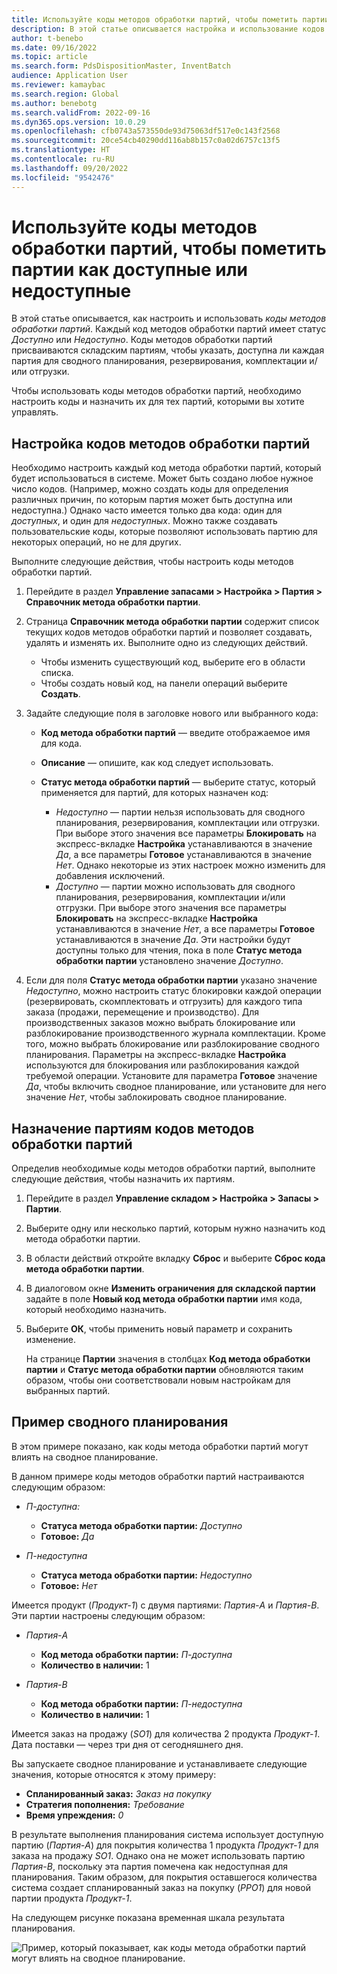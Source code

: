 ```yaml
---
title: Используйте коды методов обработки партий, чтобы пометить партии как доступные или недоступные
description: В этой статье описывается настройка и использование кодов методов обработки партий для маркировки партий как доступных или недоступных для использования в сводном планировании, резервировании, комплектации и/или отгрузке.
author: t-benebo
ms.date: 09/16/2022
ms.topic: article
ms.search.form: PdsDispositionMaster, InventBatch
audience: Application User
ms.reviewer: kamaybac
ms.search.region: Global
ms.author: benebotg
ms.search.validFrom: 2022-09-16
ms.dyn365.ops.version: 10.0.29
ms.openlocfilehash: cfb0743a573550de93d75063df517e0c143f2568
ms.sourcegitcommit: 20ce54cb40290dd116ab8b157c0a02d6757c13f5
ms.translationtype: HT
ms.contentlocale: ru-RU
ms.lasthandoff: 09/20/2022
ms.locfileid: "9542476"
---
```

# <a name="use-batch-disposition-codes-to-mark-batches-as-available-or-unavailable"></a>Используйте коды методов обработки партий, чтобы пометить партии как доступные или недоступные

В этой статье описывается, как настроить и использовать *коды методов обработки партий*. Каждый код методов обработки партий имеет статус *Доступно* или *Недоступно*. Коды методов обработки партий присваиваются складским партиям, чтобы указать, доступна ли каждая партия для сводного планирования, резервирования, комплектации и/или отгрузки.

Чтобы использовать коды методов обработки партий, необходимо настроить коды и назначить их для тех партий, которыми вы хотите управлять.

## <a name="set-up-batch-disposition-codes"></a>Настройка кодов методов обработки партий

Необходимо настроить каждый код метода обработки партий, который будет использоваться в системе. Может быть создано любое нужное число кодов. (Например, можно создать коды для определения различных причин, по которым партия может быть доступна или недоступна.) Однако часто имеется только два кода: один для *доступных*, и один для *недоступных*. Можно также создавать пользовательские коды, которые позволяют использовать партию для некоторых операций, но не для других.

Выполните следующие действия, чтобы настроить коды методов обработки партий.

1. Перейдите в раздел **Управление запасами \> Настройка \> Партия \> Справочник метода обработки партии**.
1. Страница **Справочник метода обработки партии** содержит список текущих кодов методов обработки партий и позволяет создавать, удалять и изменять их. Выполните одно из следующих действий.

    - Чтобы изменить существующий код, выберите его в области списка.
    - Чтобы создать новый код, на панели операций выберите **Создать**.

1. Задайте следующие поля в заголовке нового или выбранного кода:

    - **Код метода обработки партий** — введите отображаемое имя для кода.
    - **Описание** — опишите, как код следует использовать.
    - **Статус метода обработки партий** — выберите статус, который применяется для партий, для которых назначен код:

        - *Недоступно* — партии нельзя использовать для сводного планирования, резервирования, комплектации или отгрузки. При выборе этого значения все параметры **Блокировать** на экспресс-вкладке **Настройка** устанавливаются в значение *Да*, а все параметры **Готовое** устанавливаются в значение *Нет*. Однако некоторые из этих настроек можно изменить для добавления исключений.
        - *Доступно* — партии можно использовать для сводного планирования, резервирования, комплектации и/или отгрузки. При выборе этого значения все параметры **Блокировать** на экспресс-вкладке **Настройка** устанавливаются в значение *Нет*, а все параметры **Готовое** устанавливаются в значение *Да*. Эти настройки будут доступны только для чтения, пока в поле **Статус метода обработки партии** установлено значение *Доступно*.

1. Если для поля **Статус метода обработки партии** указано значение *Недоступно*, можно настроить статус блокировки каждой операции (резервировать, скомплектовать и отгрузить) для каждого типа заказа (продажи, перемещение и производство). Для производственных заказов можно выбрать блокирование или разблокирование производственного журнала комплектации. Кроме того, можно выбрать блокирование или разблокирование сводного планирования. Параметры на экспресс-вкладке **Настройка** используются для блокирования или разблокирования каждой требуемой операции. Установите для параметра **Готовое** значение *Да*, чтобы включить сводное планирование, или установите для него значение *Нет*, чтобы заблокировать сводное планирование.

## <a name="assign-batch-disposition-codes-to-batches"></a>Назначение партиям кодов методов обработки партий

Определив необходимые коды методов обработки партий, выполните следующие действия, чтобы назначить их партиям.

1. Перейдите в раздел **Управление складом \> Настройка \> Запасы \> Партии**.
1. Выберите одну или несколько партий, которым нужно назначить код метода обработки партии.
1. В области действий откройте вкладку **Сброс** и выберите **Сброс кода метода обработки партии**.
1. В диалоговом окне **Изменить ограничения для складской партии** задайте в поле **Новый код метода обработки партии** имя кода, который необходимо назначить.
1. Выберите **ОК**, чтобы применить новый параметр и сохранить изменение.

    На странице **Партии** значения в столбцах **Код метода обработки партии** и **Статус метода обработки партии** обновляются таким образом, чтобы они соответствовали новым настройкам для выбранных партий.

## <a name="master-planning-example"></a>Пример сводного планирования

В этом примере показано, как коды метода обработки партий могут влиять на сводное планирование.

В данном примере коды методов обработки партий настраиваются следующим образом:

- *П-доступна:*

    - **Статуса метода обработки партии:** *Доступно*
    - **Готовое:** *Да*

- *П-недоступна*

    - **Статуса метода обработки партии:** *Недоступно*
    - **Готовое:** *Нет*

Имеется продукт (*Продукт-1*) с двумя партиями: *Партия-A* и *Партия-B*. Эти партии настроены следующим образом:

- *Партия-A*

    - **Код метода обработки партии:** *П-доступна*
    - **Количество в наличии:** 1

- *Партия-B*

    - **Код метода обработки партии:** *П-недоступна*
    - **Количество в наличии:** 1

Имеется заказ на продажу (*SO1*) для количества 2 продукта *Продукт-1*. Дата поставки — через три дня от сегодняшнего дня.

Вы запускаете сводное планирование и устанавливаете следующие значения, которые относятся к этому примеру:

- **Спланированный заказ:** *Заказ на покупку*
- **Стратегия пополнения:** *Требование*
- **Время упреждения:** *0*

В результате выполнения планирования система использует доступную партию (*Партия-A*) для покрытия количества 1 продукта *Продукт-1* для заказа на продажу *SO1*. Однако она не может использовать партию *Партия-B*, поскольку эта партия помечена как недоступная для планирования. Таким образом, для покрытия оставшегося количества система создает спланированный заказ на покупку (*PPO1*) для новой партии продукта *Продукт-1*.

На следующем рисунке показана временная шкала результата планирования.

![Пример, который показывает, как коды метода обработки партий могут влиять на сводное планирование.](media/batch-codes-planning-example.png "Пример, который показывает, как коды метода обработки партий могут влиять на сводное планирование")
